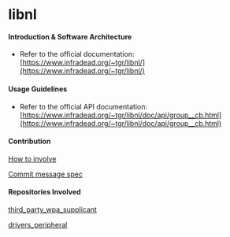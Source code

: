 # libnl

#### Introduction & Software Architecture
- Refer to the official documentation: [https://www.infradead.org/~tgr/libnl/](https://www.infradead.org/~tgr/libnl/)

#### Usage Guidelines

- Refer to the official API documentation: [https://www.infradead.org/~tgr/libnl/doc/api/group__cb.html](https://www.infradead.org/~tgr/libnl/doc/api/group__cb.html)

#### Contribution

[How to involve](https://gitee.com/openharmony/docs/blob/HEAD/zh-cn/contribute/参与贡献.md)

[Commit message spec](https://gitee.com/openharmony/device_qemu/wikis/Commit%20message%E8%A7%84%E8%8C%83)

#### Repositories Involved

[third_party_wpa_supplicant](https://gitee.com/openharmony/third_party_wpa_supplicant)

[drivers_peripheral](https://gitee.com/openharmony/drivers_peripheral)

